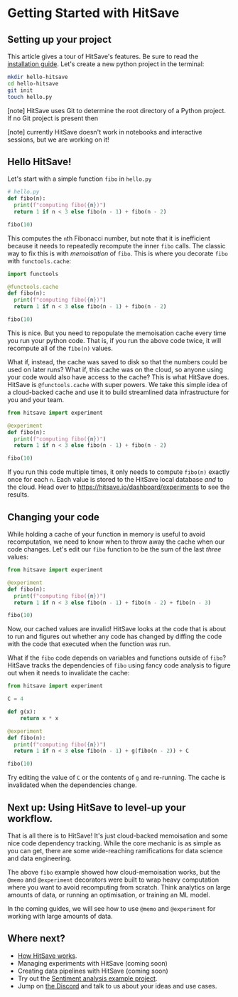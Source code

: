 # Getting Started with HitSave


## Setting up your project

This article gives a tour of HitSave's features. Be sure to read the [installation guide](installation.md). Let's create a new python project in the terminal:

```sh
mkdir hello-hitsave
cd hello-hitsave
git init
touch hello.py
```

[note] HitSave uses Git to determine the root directory of a Python project. If no Git project is present then

[note] currently HitSave doesn't work in notebooks and interactive sessions, but we are working on it!

## Hello HitSave!

Let's start with a simple function `fibo` in `hello.py`

```python
# hello.py
def fibo(n):
  print(f"computing fibo({n})")
  return 1 if n < 3 else fibo(n - 1) + fibo(n - 2)

fibo(10)

```

This computes the `n`th Fibonacci number, but note that it is inefficient because it needs to repeatedly recompute the inner `fibo` calls.
The classic way to fix this is with _memoisation_ of `fibo`. This is where you decorate `fibo` with `functools.cache`:


```python
import functools

@functools.cache
def fibo(n):
  print(f"computing fibo({n})")
  return 1 if n < 3 else fibo(n - 1) + fibo(n - 2)

fibo(10)
```

This is nice. But you need to repopulate the memoisation cache every time you run your python code.
That is, if you run the above code twice, it will recompute all of the `fibo(n)` values.


What if, instead, the cache was saved to disk so that the numbers could be used on later runs?
What if, this cache was on the cloud, so anyone using your code would also have access to the cache?
This is what HitSave does.
HitSave is `@functools.cache` with super powers. We take this simple idea of a cloud-backed cache and use it to build streamlined data infrastructure for you and your team.

```python
from hitsave import experiment

@experiment
def fibo(n):
  print(f"computing fibo({n})")
  return 1 if n < 3 else fibo(n - 1) + fibo(n - 2)

fibo(10)
```

If you run this code multiple times, it only needs to compute `fibo(n)` exactly once for each `n`. Each value is stored to the HitSave local database _and_ to the cloud. Head over to https://hitsave.io/dashboard/experiments to see the results.

## Changing your code

While holding a cache of your function in memory is useful to avoid recomputation, we need to know when to throw away the cache when our code changes.
Let's edit our `fibo` function to be the sum of the last _three_ values:

```python
from hitsave import experiment

@experiment
def fibo(n):
  print(f"computing fibo({n})")
  return 1 if n < 3 else fibo(n - 1) + fibo(n - 2) + fibo(n - 3)

fibo(10)
```

Now, our cached values are invalid! HitSave looks at the code that is about to run and figures out whether any code has changed by diffing the code with the code that executed when the function was run.

What if the `fibo` code depends on variables and functions outside of `fibo`?
HitSave tracks the dependencies of `fibo` using fancy code analysis to figure out when it needs to invalidate the cache:

```python
from hitsave import experiment

C = 4

def g(x):
    return x * x

@experiment
def fibo(n):
  print(f"computing fibo({n})")
  return 1 if n < 3 else fibo(n - 1) + g(fibo(n - 2)) + C

fibo(10)
```

Try editing the value of `C` or the contents of `g` and re-running. The cache is invalidated when the dependencies change.

## Next up: Using HitSave to level-up your workflow.

That is all there is to HitSave! It's just cloud-backed memoisation and some nice code dependency tracking.
While the core mechanic is as simple as you can get, there are some wide-reaching ramifications for data science and data engineering.

The above `fibo` example showed how cloud-memoisation works, but the `@memo` and `@experiment` decorators were built to wrap heavy computation where you want to avoid recomputing from scratch.
Think analytics on large amounts of data, or running an optimisation, or training an ML model.

In the coming guides, we will see how to use `@memo` and `@experiment` for working with large amounts of data.

## Where next?

- [How HitSave works](how_it_works.md).
- Managing experiments with HitSave (coming soon)
- Creating data pipelines with HitSave (coming soon)
- Try out the [Sentiment analysis example project](../examples/sentiment).
- Jump on [the Discord](https://discord.gg/DfxGynVBcN) and talk to us about your ideas and use cases.